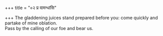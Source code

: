 +++
title = "०२ प्र वामन्धांसि"

+++
The gladdening juices stand prepared before you: come quickly and partake of mine oblation.  
     Pass by the calling of our foe and bear us.